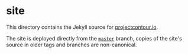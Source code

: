 # site

This directory contains the Jekyll source for [projectcontour.io][0].

The site is deployed directly from the [`master`][1] branch, copies of the site's source in older tags and branches are non-canonical.

[0]: https://projectcontour.io/
[1]: {{site.github.repository_url}}/tree/master/site